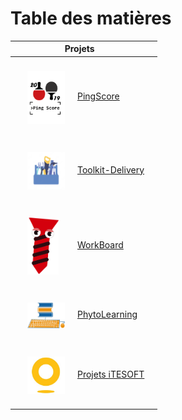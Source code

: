 # Table des matières

| Projets                                                                                                                                                                                                |                                                                                                                                                          |
|--------------------------------------------------------------------------------------------------------------------------------------------------------------------------------------------------------|----------------------------------------------------------------------------------------------------------------------------------------------------------|
| <a href="../../mes-réalisations/pingscore/"><img src="../../img/pingscore-logo.png" alt="pingscore-logo.png" width="60" align="center" style="margin:20px" />PingScore</a>                             |                                                                                                                                                          |
| <a href="../../mes-réalisations/toolkit-delivery/"><img src="../../img/toolkit-delivery-logo.png" alt="toolkit-delivery-logo.png" width="60" align="center" style="margin:20px" />Toolkit-Delivery</a> |                                                                                                                                                          |
| <a href="../../mes-réalisations/workboard/"><img src="../../img/workboard-logo.png" alt="workboard-logo.png" width="50" align="center" style="margin:20px;margin-right:30px" />WorkBoard</a>           |                                                                                                                                                          |
| <a href="../../mes-réalisations/phytolearning/"><img src="../../img/phytolearning-logo.png" alt="phytolearning-logo.png" width="60" align="center" style="margin:20px" />PhytoLearning</a>             |                                                                                                                                                          |
| <a href="../../mes-réalisations/projets-itesoft/"><img src="../../img/itesoft-logo.png" alt="itesoft-logo.png" width="60" align="center" style="margin:20px" />Projets iTESOFT</a>                     |                                                                                                                                                          |
